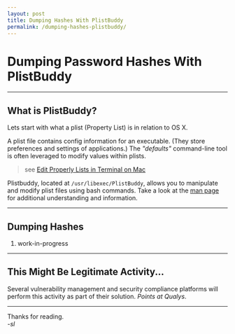 ```yaml
---
layout: post
title: Dumping Hashes With PlistBuddy
permalink: /dumping-hashes-plistbuddy/
---
```


# Dumping Password Hashes With PlistBuddy

----
## What is PlistBuddy?

Lets start with what a plist (Property List) is in relation to OS X.

A plist file contains config information for an executable. (They store preferences and settings of applications.) The *"defaults"* command-line tool is often leveraged to modify values within plists.

> see [Edit Properly Lists in Terminal on Mac](https://support.apple.com/guide/terminal/edit-property-lists-apda49a1bb2-577e-4721-8f25-ffc0836f6997/mac)

Plistbuddy, located at `/usr/libexec/PlistBuddy`, allows you to manipulate and modify plist files using bash commands. Take a look at the [man page](https://www.manpagez.com/man/8/PlistBuddy/) for additional understanding and information.

----
## Dumping Hashes
1. work-in-progress

----

## This Might Be Legitimate Activity...
Several vulnerability management and security compliance platforms will perform this activity as part of their solution. *Points at Qualys*.

----

Thanks for reading.  
*-sl*
